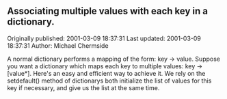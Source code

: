 ## Associating multiple values with each key in a dictionary. 
Originally published: 2001-03-09 18:37:31 
Last updated: 2001-03-09 18:37:31 
Author: Michael Chermside 
 
A normal dictionary performs a mapping of the form: key -> value. Suppose you want a dictionary which maps each key to multiple values: key -> [value*]. Here's an easy and efficient way to achieve it. We rely on the setdefault() method of dictionarys both initialize the list of values for this key if necessary, and give us the list at the same time.